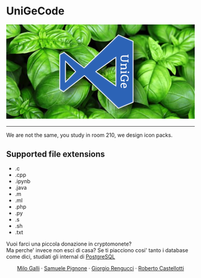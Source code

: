 # UniGeCode

![](banner.png)

---
We are not the same, you study in room 210, we design icon packs.

## Supported file extensions

- .c
- .cpp
- .ipynb
- .java
- .m
- .ml
- .php
- .py
- .s
- .sh
- .txt


Vuoi farci una piccola donazione in cryptomonete?  
Ma perche' invece non esci di casa? Se ti piacciono cosi' tanto i database come dici, studiati gli internal di [PostgreSQL](https://www.postgresql.org/docs/)

<p align="center">
<a href="https://github.com/thaMilo">Milo Galli</a> ·
<a href="https://github.com/SamuelePignone">Samuele Pignone</a> ·
<a href="https://github.com/GiorgioRen">Giorgio Rengucci</a> ·
<a href="https://github.com/rcastellotti">Roberto Castellotti </a> 

</p>